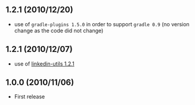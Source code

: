 1.2.1 (2010/12/20)
------------------
* use of `gradle-plugins 1.5.0` in order to support `gradle 0.9` (no version change as the code did not change)

1.2.1 (2010/12/07)
------------------
* use of [linkedin-utils 1.2.1](https://github.com/linkedin/linkedin-utils/tree/REL_1.2.1)

1.0.0 (2010/11/06)
------------------
* First release